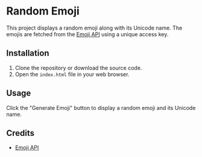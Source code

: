 
# Random Emoji

This project displays a random emoji along with its Unicode name. The emojis are fetched from the [Emoji API](https://emoji-api.com/) using a unique access key.

## Installation

1. Clone the repository or download the source code.
2. Open the `index.html` file in your web browser.

## Usage

Click the "Generate Emoji" button to display a random emoji and its Unicode name.

## Credits

- [Emoji API](https://emoji-api.com/)

